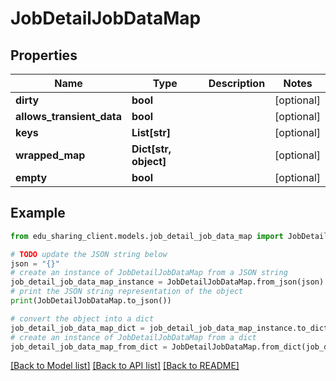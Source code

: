 # JobDetailJobDataMap


## Properties

Name | Type | Description | Notes
------------ | ------------- | ------------- | -------------
**dirty** | **bool** |  | [optional] 
**allows_transient_data** | **bool** |  | [optional] 
**keys** | **List[str]** |  | [optional] 
**wrapped_map** | **Dict[str, object]** |  | [optional] 
**empty** | **bool** |  | [optional] 

## Example

```python
from edu_sharing_client.models.job_detail_job_data_map import JobDetailJobDataMap

# TODO update the JSON string below
json = "{}"
# create an instance of JobDetailJobDataMap from a JSON string
job_detail_job_data_map_instance = JobDetailJobDataMap.from_json(json)
# print the JSON string representation of the object
print(JobDetailJobDataMap.to_json())

# convert the object into a dict
job_detail_job_data_map_dict = job_detail_job_data_map_instance.to_dict()
# create an instance of JobDetailJobDataMap from a dict
job_detail_job_data_map_from_dict = JobDetailJobDataMap.from_dict(job_detail_job_data_map_dict)
```
[[Back to Model list]](../README.md#documentation-for-models) [[Back to API list]](../README.md#documentation-for-api-endpoints) [[Back to README]](../README.md)


